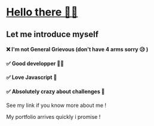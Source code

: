 # [Hello there 👨‍🦰](https://www.youtube.com/watch?v=rEq1Z0bjdwc)

## Let me introduce myself

#### ❌ I'm not General Grievous (don't have 4 arms sorry 😥 )

#### ✅ Good developper 👨‍💻

#### ✅ Love Javascript 🥰

#### ✅ Absolutely crazy about challenges 🤪

See my link if you know more about me !

My portfolio arrives quickly i promise !
